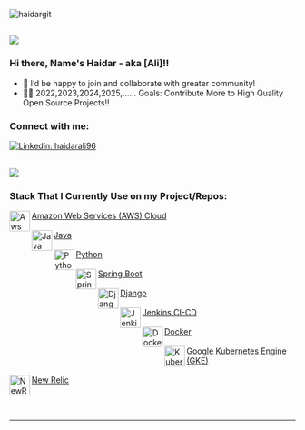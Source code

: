  
![haidargit](https://user-images.githubusercontent.com/33404432/144529103-3d8179d1-056a-4ed0-aa85-d34e9d5fac9e.gif)
## ![](https://komarev.com/ghpvc/?username=haidargit&color=blue&label=Profile+View)
### Hi there, Name's Haidar - aka [Ali]!!

- 👯 I’d be happy to join and collaborate with greater community!
- 👏🏼 2022,2023,2024,2025,...... Goals: Contribute More to High Quality Open Source Projects!!

### Connect with me:

[![Linkedin: haidarali96](https://img.shields.io/badge/-haidarali96-blue?style=flat-square&logo=Linkedin&logoColor=white&link=https://www.linkedin.com/in/haidarali96/)](https://www.linkedin.com/in/haidarali96/)

<br /> 

<img align="center" src="https://github-readme-stats.vercel.app/api/top-langs/?username=haidargit&theme=light&hide_langs_below=1" />

### Stack That I Currently Use on my Project/Repos:
[<img align="left" alt="Aws" width="36px" src="https://avatars.githubusercontent.com/u/2232217?s=200&v=4" />Amazon Web Services (AWS) Cloud <br/><br/>][aws]
[<img align="left" alt="Java" width="36px" src="https://blog.nebrass.fr/wp-content/uploads/java-logo-300x300.png" />Java <br/><br/>][Java]
[<img align="left" alt="Python" width="36px" src="https://avatars.githubusercontent.com/u/1525981?s=200&v=4" /> Python <br/><br/>][python]
[<img align="left" alt="SpringBoot" width="36px" src="https://avatars.githubusercontent.com/u/317776?s=200&v=4" />Spring Boot <br/><br/>][SpringBoot]
[<img align="left" alt="Django" width="36px" src="https://avatars.githubusercontent.com/u/27804?s=200&v=4" />Django <br/><br/>][django]
[<img align="left" alt="Jenkins" width="36px" src="https://avatars.githubusercontent.com/u/107424?s=200&v=4" />Jenkins CI-CD <br/><br/>][jenkins]
[<img align="left" alt="Docker" width="36px" src="https://avatars.githubusercontent.com/u/5429470?s=200&v=4" />Docker <br/><br/>][docker]
[<img align="left" alt="Kubernetes" width="36px" src="https://avatars.githubusercontent.com/u/13629408?s=200&v=4" />Google Kubernetes Engine (GKE) <br/><br/>][kubernetes]
[<img align="left" alt="NewRelic" width="36px" src="https://avatars.githubusercontent.com/u/31739?s=200&v=4" />New Relic <br/><br/>][newrelic]

<br />

---

[linkedin]: https://linkedin.com/in/haidarali96
[aws]: https://aws.amazon.com/
[Java]: https://www.learnjavaonline.org/
[SpringBoot]: https://spring.io/projects/spring-boot
[django]: https://www.djangoproject.com/
[jenkins]: https://www.jenkins.io/
[docker]: https://www.docker.com/
[kubernetes]: https://kubernetes.io
[python]: https://www.python.org
[newrelic]: https://newrelic.com/
